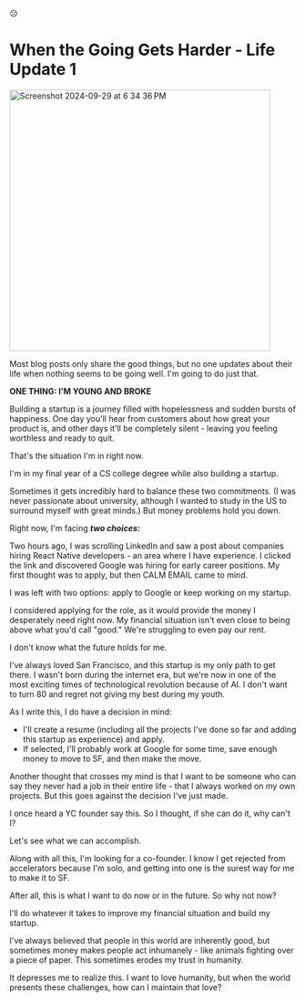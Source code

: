 😔

# When the Going Gets Harder - Life Update 1

<img width="458" alt="Screenshot 2024-09-29 at 6 34 36 PM" src="https://github.com/user-attachments/assets/8c909dd7-c34f-4129-9ea0-1ce971e171e3">


Most blog posts only share the good things, but no one updates about their life when nothing seems to be going well. I'm going to do just that.

**ONE THING: I'M YOUNG AND BROKE**

Building a startup is a journey filled with hopelessness and sudden bursts of happiness. One day you'll hear from customers about how great your product is, and other days it'll be completely silent - leaving you feeling worthless and ready to quit.

That's the situation I'm in right now.

I'm in my final year of a CS college degree while also building a startup. 

Sometimes it gets incredibly hard to balance these two commitments. (I was never passionate about university, although I wanted to study in the US to surround myself with great minds.) But money problems hold you down.

Right now, I'm facing ***two choices:***

Two hours ago, I was scrolling LinkedIn and saw a post about companies hiring React Native developers - an area where I have experience. I clicked the link and discovered Google was hiring for early career positions. My first thought was to apply, but then CALM EMAIL came to mind.

I was left with two options: apply to Google or keep working on my startup.

I considered applying for the role, as it would provide the money I desperately need right now. My financial situation isn't even close to being above what you'd call "good." We're struggling to even pay our rent.

I don't know what the future holds for me.

I've always loved San Francisco, and this startup is my only path to get there. I wasn't born during the internet era, but we're now in one of the most exciting times of technological revolution because of AI. I don't want to turn 80 and regret not giving my best during my youth.

As I write this, I do have a decision in mind:

* I'll create a resume (including all the projects I've done so far and adding this startup as experience) and apply.
* If selected, I'll probably work at Google for some time, save enough money to move to SF, and then make the move.

Another thought that crosses my mind is that I want to be someone who can say they never had a job in their entire life - that I always worked on my own projects. But this goes against the decision I've just made.

I once heard a YC founder say this. So I thought, if she can do it, why can't I?

Let's see what we can accomplish.

Along with all this, I'm looking for a co-founder. I know I get rejected from accelerators because I'm solo, and getting into one is the surest way for me to make it to SF.

After all, this is what I want to do now or in the future. So why not now?

I'll do whatever it takes to improve my financial situation and build my startup.

I've always believed that people in this world are inherently good, but sometimes money makes people act inhumanely - like animals fighting over a piece of paper. This sometimes erodes my trust in humanity.

It depresses me to realize this. I want to love humanity, but when the world presents these challenges, how can I maintain that love?
